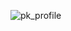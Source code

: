![pk_profile](https://github.com/pk010426/pk010426.github.io/assets/127279305/57205ebf-35fc-4ca0-81e4-09d0bdd51fa2)
